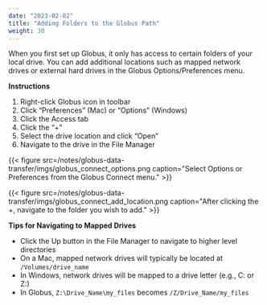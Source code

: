 ```yaml
---
date: "2023-02-02"
title: "Adding Folders to the Globus Path"
weight: 30
---
```


When you first set up Globus, it only has access to certain folders of your local drive. You can add additional locations such as mapped network drives or external hard drives in the Globus Options/Preferences menu.

**Instructions**

1. Right-click Globus icon in toolbar
2. Click “Preferences” (Mac) or “Options” (Windows)
3. Click the Access tab
4. Click the “+”
5. Select the drive location and click “Open”
6. Navigate to the drive in the File Manager

{{< figure src=/notes/globus-data-transfer/imgs/globus_connect_options.png caption="Select Options or Preferences from the Globus Connect menu." >}}

{{< figure src=/notes/globus-data-transfer/imgs/globus_connect_add_location.png caption="After clicking the +, navigate to the folder you wish to add." >}}

**Tips for Navigating to Mapped Drives**
 
- Click the Up button in the File Manager to navigate to higher level directories
- On a Mac, mapped network drives will typically be located at `/Volumes/drive_name`
- In Windows, network drives will be mapped to a drive letter (e.g., C: or Z:)
- In Globus, `Z:\Drive_Name\my_files` becomes `/Z/Drive_Name/my_files`

